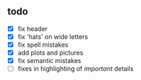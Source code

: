 ## todo

- [X] fix header
- [X] fix 'hats' on wide letters
- [X] fix spell mistakes
- [X] add plots and pictures
- [X] fix semantic mistakes 
- [ ] fixes in highlighting of *important* details
